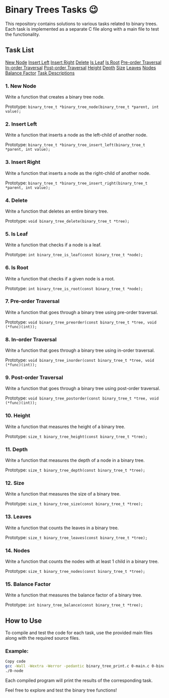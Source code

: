 # Binary Trees Tasks :wink:
This repository contains solutions to various tasks related to binary trees. Each task is implemented as a separate C file along with a main file to test the functionality.

## Task List
[New Node]()
[Insert Left]()
[Insert Right]()
[Delete]()
[Is Leaf]()
[Is Root]()
[Pre-order Traversal]()
[In-order Traversal]()
[Post-order Traversal]()
[Height]()
[Depth]()
[Size]()
[Leaves]()
[Nodes]()
[Balance Factor]()
[Task Descriptions]()

### 1. New Node
Write a function that creates a binary tree node.

Prototype: `binary_tree_t *binary_tree_node(binary_tree_t *parent, int value);`

### 2. Insert Left
Write a function that inserts a node as the left-child of another node.

Prototype: `binary_tree_t *binary_tree_insert_left(binary_tree_t *parent, int value);`

### 3. Insert Right
Write a function that inserts a node as the right-child of another node.

Prototype: `binary_tree_t *binary_tree_insert_right(binary_tree_t *parent, int value);`

### 4. Delete
Write a function that deletes an entire binary tree.

Prototype: `void binary_tree_delete(binary_tree_t *tree);`

### 5. Is Leaf
Write a function that checks if a node is a leaf.

Prototype: `int binary_tree_is_leaf(const binary_tree_t *node);`

### 6. Is Root
Write a function that checks if a given node is a root.

Prototype: `int binary_tree_is_root(const binary_tree_t *node);`

### 7. Pre-order Traversal
Write a function that goes through a binary tree using pre-order traversal.

Prototype: `void binary_tree_preorder(const binary_tree_t *tree, void (*func)(int));`

### 8. In-order Traversal
Write a function that goes through a binary tree using in-order traversal.

Prototype: `void binary_tree_inorder(const binary_tree_t *tree, void (*func)(int));`

### 9. Post-order Traversal
Write a function that goes through a binary tree using post-order traversal.

Prototype: `void binary_tree_postorder(const binary_tree_t *tree, void (*func)(int));`

### 10. Height
Write a function that measures the height of a binary tree.

Prototype: `size_t binary_tree_height(const binary_tree_t *tree);`

### 11. Depth
Write a function that measures the depth of a node in a binary tree.

Prototype: `size_t binary_tree_depth(const binary_tree_t *tree);`

### 12. Size
Write a function that measures the size of a binary tree.

Prototype: `size_t binary_tree_size(const binary_tree_t *tree);`

### 13. Leaves
Write a function that counts the leaves in a binary tree.

Prototype: `size_t binary_tree_leaves(const binary_tree_t *tree);`

### 14. Nodes
Write a function that counts the nodes with at least 1 child in a binary tree.

Prototype: `size_t binary_tree_nodes(const binary_tree_t *tree);`

### 15. Balance Factor
Write a function that measures the balance factor of a binary tree.

Prototype: `int binary_tree_balance(const binary_tree_t *tree);`

## How to Use
To compile and test the code for each task, use the provided main files along with the required source files.

### Example:

```bash
Copy code
gcc -Wall -Wextra -Werror -pedantic binary_tree_print.c 0-main.c 0-binary_tree_node.c -o 0-node
./0-node
```
Each compiled program will print the results of the corresponding task.

Feel free to explore and test the binary tree functions!
